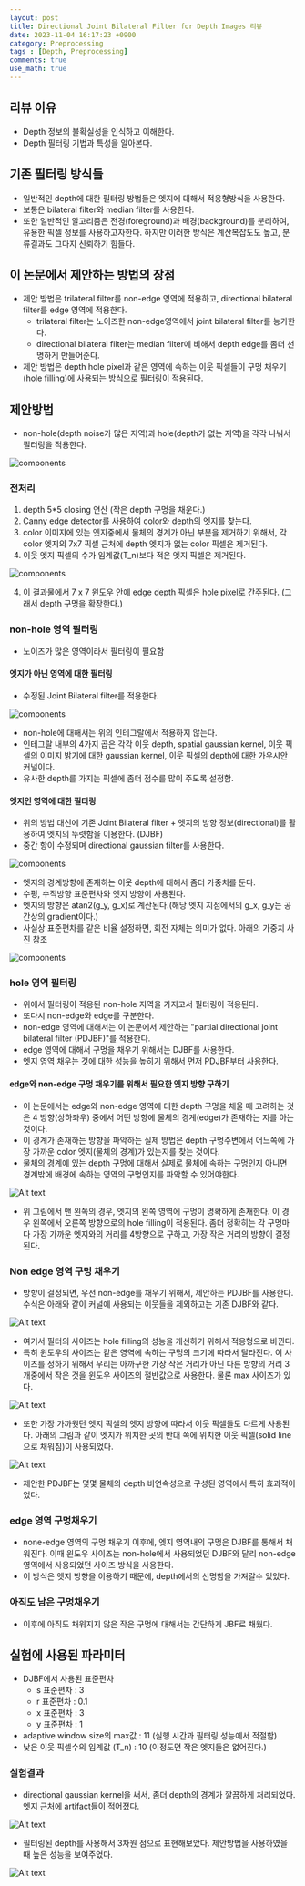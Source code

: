 ```yaml
---
layout: post
title: Directional Joint Bilateral Filter for Depth Images 리뷰
date: 2023-11-04 16:17:23 +0900
category: Preprocessing
tags : [Depth, Preprocessing]
comments: true
use_math: true
---
```


## 리뷰 이유
- Depth 정보의 불확실성을 인식하고 이해한다.
- Depth 필터링 기법과 특성을 알아본다.


## 기존 필터링 방식들
- 일반적인 depth에 대한 필터링 방법들은 엣지에 대해서 적응형방식을 사용한다.
- 보통은 bilateral filter와 median filter를 사용한다.
- 또한 일반적인 알고리즘은 전경(foreground)과 배경(background)를 분리하여, 유용한 픽셀 정보를 사용하고자한다. 하지만 이러한 방식은 계산복잡도도 높고, 분류결과도 그다지 신뢰하기 힘들다.

## 이 논문에서 제안하는 방법의 장점
- 제안 방법은 trilateral filter를 non-edge 영역에 적용하고, directional bilateral filter를 edge 영역에 적용한다.
  - trilateral filter는 노이즈한 non-edge영역에서 joint bilateral filter를 능가한다.
  - directional bilateral filter는 median filter에 비해서 depth edge를 좀더 선명하게 만들어준다.
- 제안 방법은 depth hole pixel과 같은 영역에 속하는 이웃 픽셀들이 구멍 채우기(hole filling)에 사용되는 방식으로 필터링이 적용된다.

## 제안방법
- non-hole(depth noise가 많은 지역)과 hole(depth가 없는 지역)을 각각 나눠서 필터링을 적용한다.

![components](/public/img/Preprocessing/Depth_preprocessing_1.png)

### 전처리

1. depth 5*5 closing 연산 (작은 depth 구멍을 채운다.)
2. Canny edge detector를 사용하여 color와 depth의 엣지를 찾는다.
3. color 이미지에 있는 엣지중에서 물체의 경계가 아닌 부분을 제거하기 위해서, 각 color 엣지의 7x7 픽셀 근처에 depth 엣지가 없는 color 픽셀은 제거된다.
4. 이웃 엣지 픽셀의 수가 임계값(T_n)보다 적은 엣지 픽셀은 제거된다.

![components](/public/img/Preprocessing/Depth_preprocessing_2.png)

4. 이 결과물에서 7 x 7 윈도우 안에 edge depth 픽셀은 hole pixel로 간주된다. (그래서 depth 구멍을 확장한다.)

### non-hole 영역 필터링
- 노이즈가 많은 영역이라서 필터링이 필요함

#### 엣지가 아닌 영역에 대한 필터링
- 수정된 Joint Bilateral filter를 적용한다.

![components](/public/img/Preprocessing/Depth_preprocessing_3.png)
- non-hole에 대해서는 위의 인테그랄에서 적용하지 않는다.
- 인테그랄 내부의 4가지 곱은 각각 이웃 depth, spatial gaussian kernel, 이웃 픽셀의 이미지 밝기에 대한 gaussian kernel, 이웃 픽셀의 depth에 대한 가우시안 커널이다.
- 유사한 depth를 가지는 픽셀에 좀더 점수를 많이 주도록 설정함.

#### 엣지인 영역에 대한 필터링
- 위의 방법 대신에 기존 Joint Bilateral filter + 엣지의 방향 정보(directional)를 활용하여 엣지의 뚜렷함을 이용한다. (DJBF)
- 중간 항이 수정되며 directional gaussian filter를 사용한다.

![components](/public/img/Preprocessing/Depth_preprocessing_4.png)
- 엣지의 경계방향에 존재하는 이웃 depth에 대해서 좀더 가중치를 둔다.
- 수평, 수직방향 표준편차와 엣지 방향이 사용된다.
- 엣지의 방향은 atan2(g_y, g_x)로 계산된다.(해당 엣지 지점에서의 g_x, g_y는 공간상의 gradient이다.)
- 사실상 표준편차를 같은 비율 설정하면, 회전 자체는 의미가 없다. 아래의 가중치 사진 참조

![components](/public/img/Preprocessing/Depth_preprocessing_5.png)


### hole 영역 필터링
- 위에서 필터링이 적용된 non-hole 지역을 가지고서 필터링이 적용된다.
- 또다시 non-edge와 edge를 구분한다.
- non-edge 영역에 대해서는 이 논문에서 제안하는 "partial directional joint bilateral filter (PDJBF)"를 적용한다.
- edge 영역에 대해서 구멍을 채우기 위해서는 DJBF를 사용한다.
- 엣지 영역 채우는 것에 대한 성능을 높히기 위해서 먼저 PDJBF부터 사용한다.


#### edge와 non-edge 구멍 채우기를 위해서 필요한 엣지 방향 구하기
- 이 논문에서는 edge와 non-edge 영역에 대한 depth 구멍을 채울 때 고려하는 것은 4 방향(상하좌우) 중에서 어떤 방향에 물체의 경계(edge)가 존재하는 지를 아는 것이다.
- 이 경계가 존재하는 방향을 파악하는 실제 방법은 depth 구멍주변에서 어느쪽에 가장 가까운 color 엣지(물체의 경계)가 있는지를 찾는 것이다.
- 물체의 경계에 있는 depth 구멍에 대해서 실제로 물체에 속하는 구멍인지 아니면 경계밖에 배경에 속하는 영역의 구멍인지를 파악할 수 있어야한다.

![Alt text](/public/img/Preprocessing/Depth_preprocessing_6.png)

- 위 그림에서 맨 왼쪽의 경우, 엣지의 왼쪽 영역에 구멍이 명확하게 존재한다. 이 경우 왼쪽에서 오른쪽 방향으로의 hole filling이 적용된다. 좀더 정확히는 각 구멍마다 가장 가까운 엣지와의 거리를 4방향으로 구하고, 가장 작은 거리의 방향이 결정된다.

### Non edge 영역 구멍 채우기

- 방향이 결정되면, 우선 non-edge를 채우기 위해서, 제안하는 PDJBF를 사용한다. 수식은 아래와 같이 커널에 사용되는 이웃들을 제외하고는 기존 DJBF와 같다.

![Alt text](/public/img/Preprocessing/Depth_preprocessing_7.png)

- 여기서 필터의 사이즈는 hole filling의 성능을 개선하기 위해서 적응형으로 바뀐다.
- 특히 윈도우의 사이즈는 같은 영역에 속하는 구멍의 크기에 따라서 달라진다. 이 사이즈를 정하기 위해서 우리는 아까구한 가장 작은 거리가 아닌 다른 방향의 거리 3개중에서 작은 것을 윈도우 사이즈의 절반값으로 사용한다. 물론 max 사이즈가 있다.

![Alt text](/public/img/Preprocessing/Depth_preprocessing_8.png)

- 또한 가장 가까웟던 엣지 픽셀의 엣지 방향에 따라서 이웃 픽셀들도 다르게 사용된다. 아래의 그림과 같이 엣지가 위치한 곳의 반대 쪽에 위치한 이웃 픽셀(solid line으로 채워짐)이 사용되었다.

![Alt text](/public/img/Preprocessing/Depth_preprocessing_9.png)


- 제안한 PDJBF는 몇몇 물체의 depth 비연속성으로 구성된 영역에서 특히 효과적이었다.

### edge 영역 구멍채우기

- none-edge 영역의 구멍 채우기 이후에, 엣지 영역내의 구멍은 DJBF를 통해서 채워진다. 이때 윈도우 사이즈는 non-hole에서 사용되었던 DJBF와 달리 non-edge 영역에서 사용되었던 사이즈 방식을 사용한다.
- 이 방식은 엣지 방향을 이용하기 때문에, depth에서의 선명함을 가져갈수 있었다.


### 아직도 남은 구멍채우기
- 이후에 아직도 채워지지 않은 작은 구멍에 대해서는 간단하게 JBF로 채웠다.

## 실험에 사용된 파라미터

- DJBF에서 사용된 표준편차
  - s 표준편차 : 3
  - r 표준편차 : 0.1
  - x 표준편차 : 3
  - y 표준편차 : 1
- adaptive window size의 max값 : 11 (실행 시간과 필터링 성능에서 적절함)
- 낮은 이웃 픽셀수의 임계값 (T_n) : 10 (이정도면 작은 엣지들은 없어진다.)

### 실험결과
- directional gaussian kernel을 써서, 좀더 depth의 경계가 깔끔하게 처리되었다. 엣지 근처에 artifact들이 적어졌다.

![Alt text](/public/img/Preprocessing/Depth_preprocessing_10.png)

- 필터링된 depth를 사용해서 3차원 점으로 표현해보았다. 제안방법을 사용하였을 때 높은 성능을 보여주었다.

![Alt text](/public/img/Preprocessing/Depth_preprocessing_11.png)
